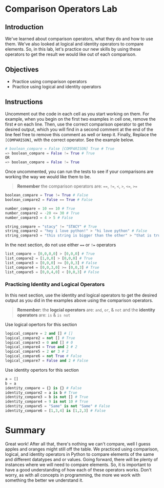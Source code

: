 
# Comparison Operators Lab

## Introduction
We've learned about comparison operators, what they do and how to use them. We've also looked at logical and identity operators to compare elements. So, in this lab, let's practice our new skills by using these operators to get the result we would like out of each comparison.

## Objectives
* Practice using comparison operators 
* Practice using logical and identity operators 

## Instructions

Uncomment out the code in each cell as you start working on them. For example, when you begin on the first two examples in cell one, remove the first `#` on each line. Then, use the correct comparison operator to get the desired output, which you will find in a second comment at the end of the line feel free to remove this comment as well or keep it. Finally, Replace the `[COMPARISON]`, with the correct operator. See the example below.

```python
# boolean_compare = False [COMPARISON] True # True 
=> boolean_compare = False != True # True
OR
=> boolean_compare = False != True
```

Once uncommented, you can run the tests to see if your comparisons are working the way we would like them to be.

> **Remember** the comparison operators are: `==`, `!=`, `<`, `>`, `<=`, `>=`


```python
boolean_compare = True != True # False
boolean_compare2 = False == True # False
```


```python
number_compare = 10 == 10 # True
number_compare2 = -20 <= 30 # True
number_compare3 = 4 > 5 # False
```


```python
string_compare = "stacy" != "STACY" # True
string_compare2 = "hey i love python!" > "hi love python" # False
string_compare3 = "this string is bigger than the other" > "that is true" # True
```

In the next section, do not use either `==` or `!=` operators


```python
list_compare = [0,0,0,0] > [0,0,0] # True
list_compare2 = [1,0,0] > [0,0,0] # True
list_compare3 = [0,0,0] >= [0,0,3] # False
list_compare4 = [0,0,3,0] >= [0,0,3] # True
list_compare5 = [0,0,4,0] < [0,0,3] # False
```

### Practicing Identity and Logical Operators

In this next section, use the identity and logical operators to get the desired output as you did in the examples above using the comparison operators.

> **Remember:**
the **logcial operators** are: `and`, `or`, & `not` and
the **identity operators** are: `is` & `is not`

Use logical opertors for this section


```python
logical_compare = 2 and [] # []
logical_compare2 = not [] # True
logical_compare3 = 0 and [] # 0
logical_compare4 = True and 2 # 2
logical_compare5 = 2 or 3 # 2
logical_compare6 = not True # False
logical_compare7 = False and 2 # False
```

Use identity opertors for this section


```python
a = []
b = a
identity_compare = {} is {} # False
identity_compare2 = a is b # True
identity_compare3 = b is not [] # True
identity_compare4 = 9 is not 10 # True
identity_compare5 = "Same" is not "Same" # False
identity_compare6 = [1,3,4] is [1,2,3] # False
```

# Summary
Great work! After all that, there's nothing we can't compare, well I guess apples and oranges might still off the table. We practiced using comparison, logical, and identity operators in Python to compare elements of the same and different datatypes and or values. Going forward, there will be plenty of instances where we will need to compare elements. So, it is important to have a good understanding of how each of these operators works. Don't worry, as with all concepts in programming, the more we work with something the better we understand it. 
